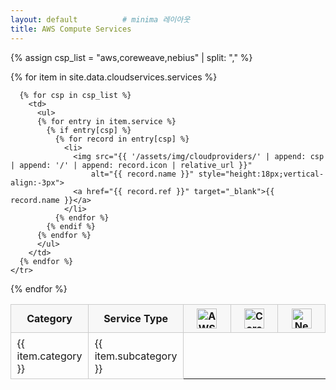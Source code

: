 ```yaml
---
layout: default          # minima 레이아웃
title: AWS Compute Services
---
```


<!-- ── 표를 확실히 ‘표답게’ 보이게 하는 최소 스타일 ── -->
<style>
  #comparison{border-collapse:collapse;width:100%;margin-top:1rem}
  #comparison th,#comparison td{border:1px solid #ccc;padding:.4em .6em}
  #comparison th{background:#f7f7f7;position:sticky;top:0}
  #comparison ul{margin:0;padding-left:1.2em}
</style>

<table id="comparison">
  <tr class="header" align="center">
    <th style="width:7%">Category</th>
    <th style="width:12%">Service Type</th>
    <th>
      <img src="{{ '/assets/img/logo/aws.svg' | relative_url }}"
           alt="AWS Logo" style="height:32px">
    </th>
    <th>
      <img src="{{ '/assets/img/logo/coreweave.png' | relative_url }}" 
           alt="CoreWeave" style="height:32px">
    </th>
    <th>
      <img src="{{ '/assets/img/logo/nebius.svg' | relative_url }}" 
           alt="Nebius" style="height:32px">
    </th>
  </tr>

  {% assign csp_list = "aws,coreweave,nebius" | split: "," %}

  {% for item in site.data.cloudservices.services %}
    <tr>
      <td>{{ item.category }}</td>
      <td>{{ item.subcategory }}</td>

      {% for csp in csp_list %}
        <td>
          <ul>
          {% for entry in item.service %}
            {% if entry[csp] %}
              {% for record in entry[csp] %}
                <li>
                  <img src="{{ '/assets/img/cloudproviders/' | append: csp | append: '/' | append: record.icon | relative_url }}"
                      alt="{{ record.name }}" style="height:18px;vertical-align:-3px">
                  <a href="{{ record.ref }}" target="_blank">{{ record.name }}</a>
                </li>
              {% endfor %}
            {% endif %}
          {% endfor %}
          </ul>
        </td>
      {% endfor %}
    </tr>
  {% endfor %}

</table>

